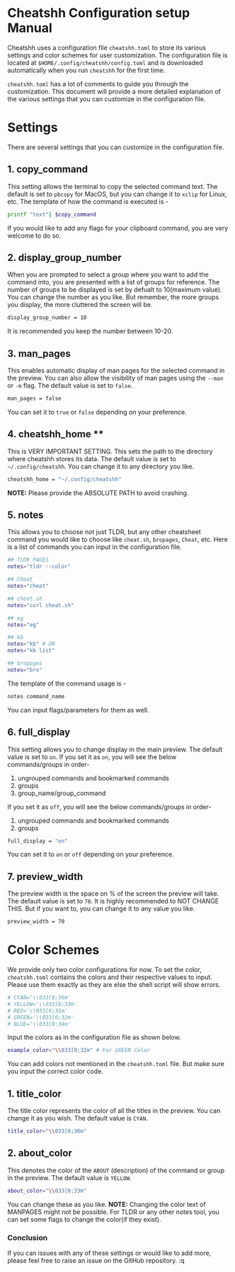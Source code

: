 # Cheatshh Configuration setup Manual
Cheatshh uses a configuration file `cheatshh.toml` to store its various settings and color schemes for user customization. The configuration file is located at `$HOME/.config/cheatshh/config.toml` and is downloaded automatically when you run `cheatshh` for the first time.

`cheatshh.toml` has a lot of comments to guide you through the customization. This document will provide a more detailed explanation of the various settings that you can customize in the configuration file.

# Settings
There are several settings that you can customize in the configuration file. 
## 1. copy_command
This setting allows the terminal to copy the selected command text. The default is set to `pbcopy` for MacOS, but you can change it to `xclip` for Linux, etc. The template of how the command is executed is -
```bash
printf "text"| $copy_command
```
If you would like to add any flags for your clipboard command, you are very welcome to do so. 

## 2. display_group_number
When you are prompted to select a group where you want to add the command into, you are presented with a list of groups for reference. The number of groups to be displayed is set by defualt to 10(maximum value). You can change the number as you like. But remember, the more groups you display, the more cluttered the screen will be.
```bash
display_group_number = 10 
```
It is recommended you keep the number between 10-20.

## 3. man_pages
This enables automatic display of man pages for the selected command in the preview. You can also allow the visibility of man pages using the `--man` or `-m` flag. The default value is set to `false`. 
```bash
man_pages = false
```
You can set it to `true` or `false` depending on your preference.

## 4. cheatshh_home **
This is VERY IMPORTANT SETTING. This sets the path to the directory where cheatshh stores its data. The default value is set to `~/.config/cheatshh`. You can change it to any directory you like. 
```bash
cheatshh_home = "~/.config/cheatshh"
```
**NOTE:** Please provide the ABSOLUTE PATH to avoid crashing.

## 5. notes
This allows you to choose not just TLDR, but any other cheatsheet command you would like to choose like `cheat.sh`, `bropages`, `Cheat`, etc. Here is a list of commands you can input in the configuration file.
```bash
## TLDR PAGES
notes="tldr --color"

## Cheat
notes="cheat"

## cheat.sh
notes="curl cheat.sh"

## eg
notes="eg"

## kb
notes="kb" # OR
notes="kb list"

## bropages
notes="bro"
```
The template of the command usage is -
```bash
notes command_name
```
You can input flags/parameters for them as well.

## 6. full_display
This setting allows you to change display in the main preview. The default value is set to `on`. If you set it as `on`, you will see the below commands/groups in order-
1. ungrouped commands and bookmarked commands
2. groups
3. group_name/group_command

If you set it as `off`, you will see the below commands/groups in order-
1. ungrouped commands and bookmarked commands
2. groups

```bash
full_display = "on"
```
You can set it to `on` or `off` depending on your preference.

## 7. preview_width
The preview width is the space on % of the screen the preview will take. The default value is set to `70`. It is highly recommended to NOT CHANGE THIS. But if you want to, you can change it to any value you like. 
```bash
preview_width = 70
```

# Color Schemes
We provide only two color configurations for now. To set the color, `cheatshh.toml` contains the colors and their respective values to input. Please use them exactly as they are else the shell script will show errors.
```bash
# CYAN='\\033[0;36m'
# YELLOW='\\033[0;33m'
# RED='\\033[0;31m'
# GREEN='\\033[0;32m'
# BLUE='\\033[0;34m'
```
Input the colors as in the configuration file as shown below.
```bash
example_color="\\033[0;32m" # For GREEN Color
```
You can add colors not mentioned in the `cheatshh.toml` file. But make sure you input the correct color code.

## 1. title_color
The title color represents the color of all the titles in the preview. You can change it as you wish. The default value is `CYAN`.
```bash
title_color="\\033[0;36m"
```

## 2. about_color
This denotes the color of the `ABOUT` (description) of the command or group in the preview. The default value is `YELLOW`.
```bash
about_color="\\033[0;33m"
```
You can change these as you like. 
**NOTE:** Changing the color text of MANPAGES might not be possible. For TLDR or any other notes tool, you can set some flags to change the color(if they exist).

### Conclusion    
If you can issues with any of these settings or would like to add more, please feel free to raise an issue on the GitHub repository. 
:q